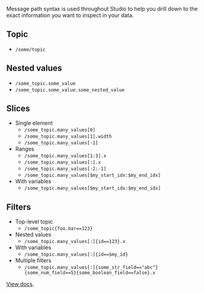 Message path syntax is used throughout Studio to help you drill down to the exact information you want to inspect in your data.

## Topic

- `/some/topic`

## Nested values

- `/some_topic.some_value`
- `/some_topic.some_value.some_nested_value`

## Slices

- Single element
  - `/some_topic.many_values[0]`
  - `/some_topic.many_values[1].width`
  - `/some_topic.many_values[-1]`
- Ranges
  - `/some_topic.many_values[1:3].x`
  - `/some_topic.many_values[:].x`
  - `/some_topic.many_values[-2:-1]`
  - `/some_topic.many_values[$my_start_idx:$my_end_idx]`
- With variables
  - `/some_topic.many_values[$my_start_idx:$my_end_idx]`

## Filters

- Top-level topic
  - `/some_topic{foo.bar==123}`
- Nested values
  - `/some_topic.many_values[:]{id==123}.x`
- With variables
  - `/some_topic.many_values[:]{id==$my_id}`
- Multiple filters
  - `/some_topic.many_values[:]{some_str_field=="abc"}{some_num_field==5}{some_boolean_field==false}.x`

[View docs](https://foxglove.dev/docs/app-concepts/message-path-syntax).
